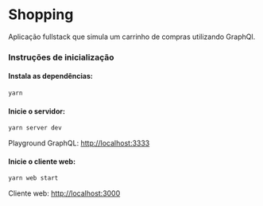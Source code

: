 # Shopping

Aplicação fullstack que simula um carrinho de compras utilizando GraphQl.

### Instruções de inicialização

#### Instala as dependências:

```bash
yarn
```

#### Inicie o servidor:

```bash
yarn server dev
```

Playground GraphQL: [http://localhost:3333](http://localhost:3333)

#### Inicie o cliente web:

```bash
yarn web start
```

Cliente web: [http://localhost:3000](http://localhost:3000)
